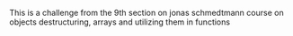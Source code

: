 This is a challenge from the 9th section on jonas schmedtmann course on objects destructuring, arrays and utilizing them in functions
